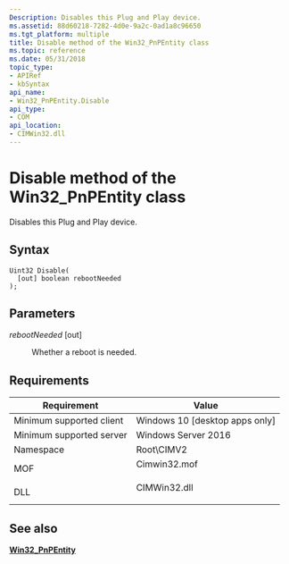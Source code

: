 ```yaml
---
Description: Disables this Plug and Play device.
ms.assetid: 88d60218-7282-4d0e-9a2c-0ad1a8c96650
ms.tgt_platform: multiple
title: Disable method of the Win32_PnPEntity class
ms.topic: reference
ms.date: 05/31/2018
topic_type: 
- APIRef
- kbSyntax
api_name: 
- Win32_PnPEntity.Disable
api_type: 
- COM
api_location: 
- CIMWin32.dll
---
```


# Disable method of the Win32\_PnPEntity class

Disables this Plug and Play device.

## Syntax


```mof
Uint32 Disable(
  [out] boolean rebootNeeded
);
```



## Parameters

<dl> <dt>

*rebootNeeded* \[out\]
</dt> <dd>

Whether a reboot is needed.

</dd> </dl>

## Requirements



| Requirement | Value |
|-------------------------------------|-----------------------------------------------------------------------------------------|
| Minimum supported client<br/> | Windows 10 \[desktop apps only\]<br/>                                             |
| Minimum supported server<br/> | Windows Server 2016<br/>                                                          |
| Namespace<br/>                | Root\\CIMV2<br/>                                                                  |
| MOF<br/>                      | <dl> <dt>Cimwin32.mof</dt> </dl> |
| DLL<br/>                      | <dl> <dt>CIMWin32.dll</dt> </dl> |



## See also

<dl> <dt>

[**Win32\_PnPEntity**](win32-pnpentity.md)
</dt> </dl>

 

 




